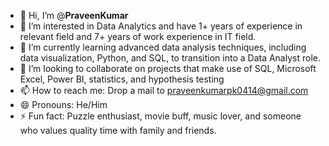 - 👋 Hi, I’m @**PraveenKumar** 
- 👀 I’m interested in Data Analytics and have 1+ years of experience in relevant field and 7+ years of work experience in IT field.
- 🌱 I’m currently learning advanced data analysis techniques, including data visualization, Python, and SQL, to transition into a Data Analyst role.
- 💞️ I’m looking to collaborate on projects that make use of SQL, Microsoft Excel, Power BI, statistics, and hypothesis testing
- 📫 How to reach me: Drop a mail to praveenkumarpk0414@gmail.com
- 😄 Pronouns: He/Him
- ⚡ Fun fact: Puzzle enthusiast, movie buff, music lover, and someone who values quality time with family and friends.

<!---
PraveenKumar-ch/PraveenKumar-ch is a ✨ special ✨ repository because its `README.md` (this file) appears on your GitHub profile.
You can click the Preview link to take a look at your changes.
--->
